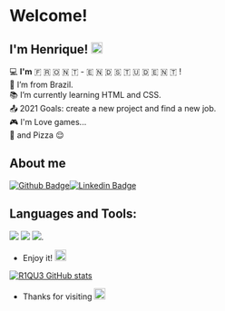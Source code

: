 # Welcome!

## I'm Henrique! <img src="https://user-images.githubusercontent.com/29931326/125177555-2e78db00-e1b3-11eb-9e49-409c4f649cf5.gif" width="20">

:computer: **I'm**  🇫 🇷 🇴 🇳 🇹 - 🇪 🇳 🇩  🇸 🇹 🇺 🇩 🇪 🇳 🇹 ! </br> :house_with_garden: I’m from Brazil. </br> :books: I’m currently learning HTML and CSS. </br> :outbox_tray: 2021 Goals: create a new project and find a new job. </br> :video_game: I'm Love games... </br> :pizza: and Pizza :relieved:

## About me
[![Github Badge](https://img.shields.io/badge/-Github-000?style=flat-square&logo=Github&logoColor=white&link=https://github.com/R1QU3)](https://github.com/R1QU3)[![Linkedin Badge](https://img.shields.io/badge/-LinkedIn-blue?style=flat-square&logo=Linkedin&logoColor=white&link=https://www.linkedin.com/in/jos%C3%A9-henrique-87819420b/)](https://www.linkedin.com/in/jos%C3%A9-henrique-87819420b/)

## Languages and Tools:
<code><img src="https://img.shields.io/badge/HTML5-E34F26?style=for-the-badge&logo=html5&logoColor=white"></code> <code><img src="https://img.shields.io/badge/CSS3-1572B6?style=for-the-badge&logo=css3&logoColor=white"></code> <code><img src="https://img.shields.io/badge/JavaScript-F7DF1E?style=for-the-badge&logo=javascript&logoColor=black"></code>.

- Enjoy it! <img src="https://github.com/TheDudeThatCode/TheDudeThatCode/blob/master/Assets/coin.gif" width="20">


[![R1QU3 GitHub stats](https://github-readme-stats.vercel.app/api?username=R1QU3)](https://github.com/R1QU3/github-readme-stats)



- Thanks for visiting <img src=https://github.com/TheDudeThatCode/TheDudeThatCode/blob/master/Assets/powerup.gif width="20">
